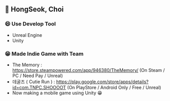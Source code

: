 ## 👋 HongSeok, Choi

### 😄 Use Develop Tool 
- Unreal Engine
- Unity

### 😁 Made Indie Game with Team
- The Memory :  https://store.steampowered.com/app/946380/TheMemory/  (On Steam / PC / Need Pay / Unreal)
- 데굴즈 ( Cutie Run ) : https://play.google.com/store/apps/details?id=com.TNPC.SHOOOOT (On PlayStore / Android Only / Free / Unreal)
- Now making a mobile game using Unity 😁
<!--
**baw6114/baw6114** is a ✨ _special_ ✨ repository because its `README.md` (this file) appears on your GitHub profile.

Here are some ideas to get you started:

- 🔭 I’m currently working on ...
- 🌱 I’m currently learning ...
- 👯 I’m looking to collaborate on ...
- 🤔 I’m looking for help with ...
- 💬 Ask me about ...
- 📫 How to reach me: ...
- 😄 Pronouns: ...
- ⚡ Fun fact: ...
-->
